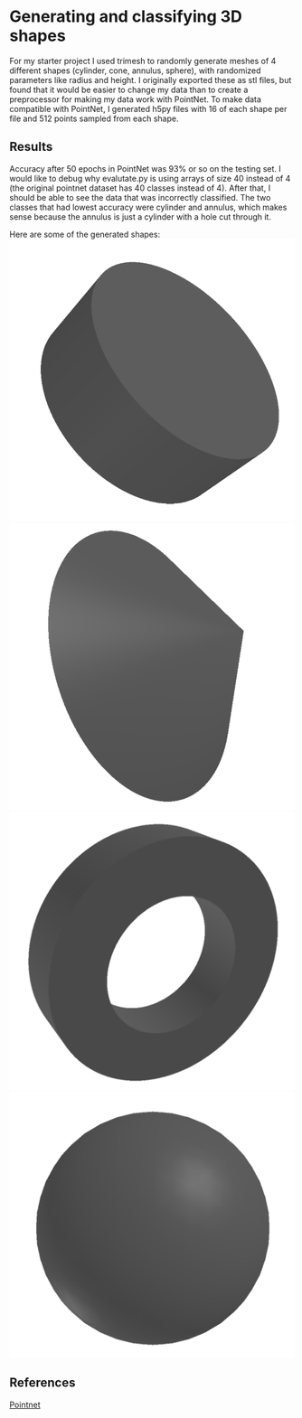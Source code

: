 # Generating and classifying 3D shapes

For my starter project I used trimesh to randomly generate meshes of 4 different shapes
(cylinder, cone, annulus, sphere),
with randomized parameters like radius and height. I originally exported these as stl
files, but found that it would be easier to change my data than to create a preprocessor
for making my data work with PointNet.
To make data compatible with PointNet, I generated h5py files with 16 of each shape per file
and 512 points sampled from each shape.




## Results
Accuracy after 50 epochs in PointNet was 93% or so on the testing set. I would like to
debug why evalutate.py is using arrays of size 40 instead of 4 (the original pointnet
	dataset has 40 classes instead of 4). After that, I should be able to see the data that
	was incorrectly classified.
The two classes that had lowest accuracy were cylinder and annulus, which makes sense
because the annulus is just a cylinder with a hole cut through it.

Here are some of the generated shapes:
![Figure 1](images/cylinder.png)
![Figure 1](images/cone.png)
![Figure 1](images/annulus.png)
![Figure 1](images/sphere.png)


## References
[Pointnet](https://github.com/charlesq34/pointnet)

